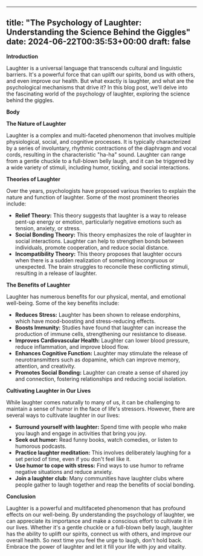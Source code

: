 
---
title: "The Psychology of Laughter: Understanding the Science Behind the Giggles"
date: 2024-06-22T00:35:53+00:00
draft: false
---

**Introduction**

Laughter is a universal language that transcends cultural and linguistic barriers. It's a powerful force that can uplift our spirits, bond us with others, and even improve our health. But what exactly is laughter, and what are the psychological mechanisms that drive it? In this blog post, we'll delve into the fascinating world of the psychology of laughter, exploring the science behind the giggles.

**Body**

**The Nature of Laughter**

Laughter is a complex and multi-faceted phenomenon that involves multiple physiological, social, and cognitive processes. It is typically characterized by a series of involuntary, rhythmic contractions of the diaphragm and vocal cords, resulting in the characteristic "ha-ha" sound. Laughter can range from a gentle chuckle to a full-blown belly laugh, and it can be triggered by a wide variety of stimuli, including humor, tickling, and social interactions.

**Theories of Laughter**

Over the years, psychologists have proposed various theories to explain the nature and function of laughter. Some of the most prominent theories include:

* **Relief Theory:** This theory suggests that laughter is a way to release pent-up energy or emotion, particularly negative emotions such as tension, anxiety, or stress.
* **Social Bonding Theory:** This theory emphasizes the role of laughter in social interactions. Laughter can help to strengthen bonds between individuals, promote cooperation, and reduce social distance.
* **Incompatibility Theory:** This theory proposes that laughter occurs when there is a sudden realization of something incongruous or unexpected. The brain struggles to reconcile these conflicting stimuli, resulting in a release of laughter.

**The Benefits of Laughter**

Laughter has numerous benefits for our physical, mental, and emotional well-being. Some of the key benefits include:

* **Reduces Stress:** Laughter has been shown to release endorphins, which have mood-boosting and stress-reducing effects.
* **Boosts Immunity:** Studies have found that laughter can increase the production of immune cells, strengthening our resistance to disease.
* **Improves Cardiovascular Health:** Laughter can lower blood pressure, reduce inflammation, and improve blood flow.
* **Enhances Cognitive Function:** Laughter may stimulate the release of neurotransmitters such as dopamine, which can improve memory, attention, and creativity.
* **Promotes Social Bonding:** Laughter can create a sense of shared joy and connection, fostering relationships and reducing social isolation.

**Cultivating Laughter in Our Lives**

While laughter comes naturally to many of us, it can be challenging to maintain a sense of humor in the face of life's stressors. However, there are several ways to cultivate laughter in our lives:

* **Surround yourself with laughter:** Spend time with people who make you laugh and engage in activities that bring you joy.
* **Seek out humor:** Read funny books, watch comedies, or listen to humorous podcasts.
* **Practice laughter meditation:** This involves deliberately laughing for a set period of time, even if you don't feel like it.
* **Use humor to cope with stress:** Find ways to use humor to reframe negative situations and reduce anxiety.
* **Join a laughter club:** Many communities have laughter clubs where people gather to laugh together and reap the benefits of social bonding.

**Conclusion**

Laughter is a powerful and multifaceted phenomenon that has profound effects on our well-being. By understanding the psychology of laughter, we can appreciate its importance and make a conscious effort to cultivate it in our lives. Whether it's a gentle chuckle or a full-blown belly laugh, laughter has the ability to uplift our spirits, connect us with others, and improve our overall health. So next time you feel the urge to laugh, don't hold back. Embrace the power of laughter and let it fill your life with joy and vitality.